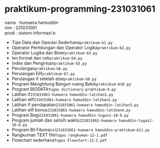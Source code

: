 # praktikum-programming-231031061

<div> nama  : humaera hamuddin</div>
<div> nim   : 231031061  </div>
<div> prodi : sistem informasi b  </div>

* Tipe Data dan Operasi Sederhana`praktikum-b1.py`
* Operator Perhitungan dan Operator Logika`prakrikum-b2.py`
* Operator Logika dan Biner`praktikum-b3.py`
* len,format dan cek`praktikum-b4.py`
* Index dan Pengirisan`praktikum-b5.py`
* Perulangan`praktikum-b6.py`
* Perulangan Elif`praktikum-b7.py`
* Perulangan if setelah else`praktikum-b8.py`
* Program Menghitung Bangun ruang Balok`praktikum-b10.py`
* Program BIODATA`Tugas dictionary-praktikum-9.py`
* Latihan if`231031061-humaera hamuddin-latihan1.py`
* Latihan elif`231031061-humaera hamuddin-latihan2.py`
* Latihan if pendapatan`231031061-humaera hamuddin-latihan3.py`
* Latihan elif bonus`231031061-humaera hamuddin-latihan4.py`
* Program Bagi`231031061-humaera hamuddin-tugas1-10-b.py`
* Program jumlah dan selisih waktu`231031061-humaera hamuddin-tugas2-10-b.py`
* Program Bil Fibonacci`231031061-humaera hamuddin-praktikum-b11.py`
* Rangkuman TEXT file`Tugas rangkuman-12-1.pdf`
* Flowchart sederhana`Tugas Flowchart-12-2.pdf`
